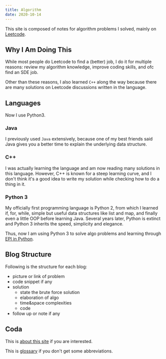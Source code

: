 ```yaml
---
title: Algorithm
date: 2020-10-14
---
```


This site is composed of notes for algorithm problems I solved, mainly on [Leetcode](https://leetcode.com).

## Why I Am Doing This

While most people do Leetcode to find a (better) job, I do it for multiple reasons: review my algorithm knowledge, improve coding skills, and ofc find an SDE job.

Other than these reasons, I also learned `C++` along the way because there are many solutions on Leetcode discussions written in the language.

## Languages

Now I use Python3.

### Java

I previously used `Java` extensively, because one of my best friends said Java gives you a better time to explain the underlying data structure.

### C++

I was actually learning the language and am now reading many solutions in this language. However, C++ is known for a steep learning curve, and I don't think it's a good idea to write my solution while checking how to do a thing in it.

### Python 3

My officially first programming language is Python 2, from which I learned if, for, while, simple but useful data structures like list and map, and finally even a little OOP before learning Java. Several years later, Python is extinct and Python 3 inherits the speed, simplicity and elegance.

Thus, now I am using Python 3 to solve algo problems and learning through [EPI in Python](https://www.amazon.com/Elements-Programming-Interviews-Python-Insiders/dp/1537713949).

## Blog Structure

Following is the structure for each blog:

- picture or link of problem
- code snippet if any
- solution
  - state the brute force solution
  - elaboration of algo
  - time&space complexities
  - code
- follow up or note if any

## Coda

This is [about this site](/blog/about_algo) if you are interested.

This is [glossary](/blog/glossary) if you don't get some abbreviations.
